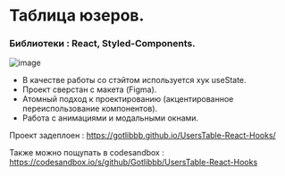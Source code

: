 
# Таблица юзеров.

### Библиотеки : React, Styled-Components.

![image](https://user-images.githubusercontent.com/70148369/120896468-6926ab00-c62a-11eb-8754-f44dcd6547f9.png)

- В качестве работы со стэйтом используется хук useState.
- Проект сверстан с макета (Figma).
- Атомный подход к проектированию (акцентированное переиспользование компонентов).
- Работа с анимациями и модальными окнами.

Проект задеплоен : https://gotlibbb.github.io/UsersTable-React-Hooks/

Также можно пощупать в codesandbox : https://codesandbox.io/s/github/Gotlibbb/UsersTable-React-Hooks

